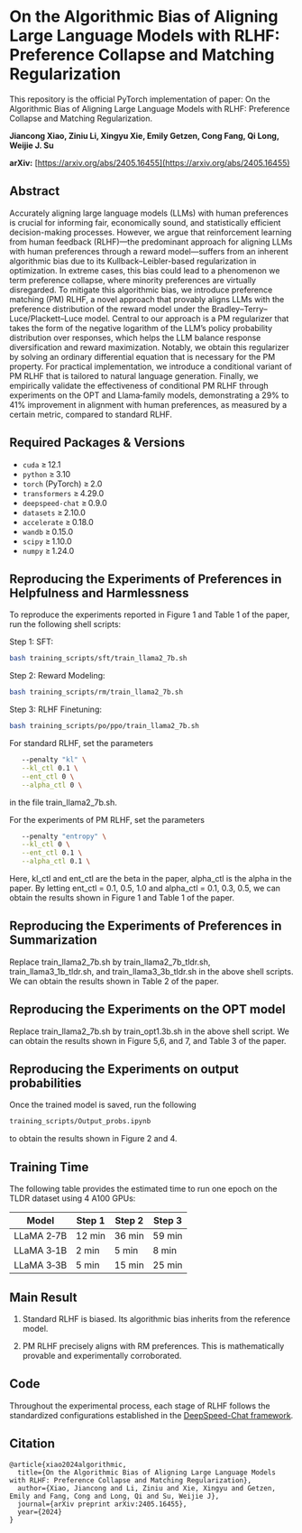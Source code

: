 # On the Algorithmic Bias of Aligning Large Language Models with RLHF: Preference Collapse and Matching Regularization

This repository is the official PyTorch implementation of paper: On the Algorithmic Bias of Aligning Large Language Models with RLHF: Preference Collapse and Matching Regularization.

**Jiancong Xiao, Ziniu Li, Xingyu Xie, Emily Getzen, Cong Fang, Qi Long, Weijie J. Su**

**arXiv:** [https://arxiv.org/abs/2405.16455](https://arxiv.org/abs/2405.16455) 

## Abstract

Accurately aligning large language models (LLMs) with human preferences is crucial for informing fair, economically sound, and statistically efficient decision-making processes. However, we argue that reinforcement learning from human feedback (RLHF)—the predominant approach for aligning LLMs with human preferences through a reward model—suffers from an inherent algorithmic bias due to its Kullback–Leibler-based regularization in optimization. In extreme cases, this bias could lead to a phenomenon we term preference collapse, where minority preferences are virtually disregarded. To mitigate this algorithmic bias, we introduce preference matching (PM) RLHF, a novel approach that provably aligns LLMs with the preference distribution of the reward model under the Bradley–Terry–Luce/Plackett–Luce model. Central to our approach is a PM regularizer that takes the form of the negative logarithm of the LLM’s policy probability distribution over responses, which helps the LLM balance response diversification and reward maximization. Notably, we obtain this regularizer by solving an ordinary differential equation that is necessary for the PM property. For practical implementation, we introduce a conditional variant of PM RLHF that is tailored to natural language generation. Finally, we empirically validate the effectiveness of conditional PM RLHF through experiments on the OPT and Llama‑family models, demonstrating a 29% to 41% improvement in alignment with human preferences, as measured by a certain metric, compared to standard RLHF.

## Required Packages & Versions

- `cuda` ≥ 12.1
- `python` ≥ 3.10  
- `torch` (PyTorch) ≥ 2.0  
- `transformers` ≥ 4.29.0  
- `deepspeed-chat` ≥ 0.9.0
- `datasets` ≥ 2.10.0
- `accelerate` ≥ 0.18.0
- `wandb` ≥ 0.15.0 
- `scipy` ≥ 1.10.0  
- `numpy` ≥ 1.24.0  


## Reproducing the Experiments of Preferences in Helpfulness and Harmlessness

To reproduce the experiments reported in Figure 1 and Table 1 of the paper, run the following shell scripts:

Step 1: SFT:

```bash
bash training_scripts/sft/train_llama2_7b.sh
```

Step 2: Reward Modeling:

```bash
bash training_scripts/rm/train_llama2_7b.sh
```

Step 3: RLHF Finetuning:

```bash
bash training_scripts/po/ppo/train_llama2_7b.sh
```

For standard RLHF, set the parameters 

```bash
   --penalty "kl" \
   --kl_ctl 0.1 \
   --ent_ctl 0 \
   --alpha_ctl 0 \
```

in the file train_llama2_7b.sh.

For the experiments of PM RLHF, set the parameters 

```bash
   --penalty "entropy" \
   --kl_ctl 0 \
   --ent_ctl 0.1 \
   --alpha_ctl 0.1 \
```

Here, kl_ctl and ent_ctl are the beta in the paper, alpha_ctl is the alpha in the paper. By letting ent_ctl = 0.1, 0.5, 1.0 and alpha_ctl = 0.1, 0.3, 0.5, we can obtain the results shown in Figure 1 and Table 1 of the paper.

## Reproducing the Experiments of Preferences in Summarization

Replace train_llama2_7b.sh by train_llama2_7b_tldr.sh, train_llama3_1b_tldr.sh, and train_llama3_3b_tldr.sh in the above shell scripts. We can obtain the results shown in Table 2 of the paper.

## Reproducing the Experiments on the OPT model

Replace train_llama2_7b.sh by train_opt1.3b.sh in the above shell script. We can obtain the results shown in Figure 5,6, and 7, and Table 3 of the paper.

## Reproducing the Experiments on output probabilities

Once the trained model is saved, run the following

```bash
training_scripts/Output_probs.ipynb
```
to obtain the results shown in Figure 2 and 4.

## Training Time

The following table provides the estimated time to run one epoch on the TLDR dataset using 4 A100 GPUs:

| Model       | Step 1 | Step 2 | Step 3 |
|-------------|--------|--------|--------|
| LLaMA 2‑7B  | 12 min | 36 min | 59 min |
| LLaMA 3‑1B  | 2 min  | 5 min  | 8 min  |
| LLaMA 3‑3B  | 5 min  | 15 min | 25 min |


## Main Result
1. Standard RLHF is biased. Its algorithmic bias inherits from the reference model.

2. PM RLHF precisely aligns with RM preferences. This is mathematically provable and experimentally corroborated.

## Code

Throughout the experimental process, each stage of RLHF follows the standardized configurations established in the [DeepSpeed-Chat framework](https://github.com/microsoft/DeepSpeed).

## Citation
```
@article{xiao2024algorithmic,
  title={On the Algorithmic Bias of Aligning Large Language Models with RLHF: Preference Collapse and Matching Regularization},
  author={Xiao, Jiancong and Li, Ziniu and Xie, Xingyu and Getzen, Emily and Fang, Cong and Long, Qi and Su, Weijie J},
  journal={arXiv preprint arXiv:2405.16455},
  year={2024}
}
```
